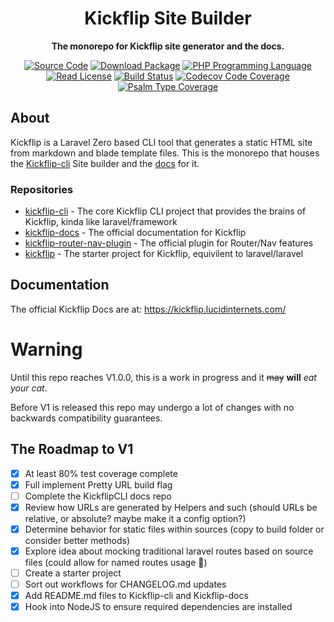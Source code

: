 <h1 align="center">Kickflip Site Builder</h1>
<p align="center">
    <strong>The monorepo for Kickflip site generator and the docs.</strong>
</p>

<p align="center">
    <a href="https://github.com/KickflipCli/kickflip-src"><img src="http://img.shields.io/badge/source-KickflipCli/kickflip--src-blue.svg?style=flat-square" alt="Source Code"></a>
    <a href="https://packagist.org/packages/KickflipCli/kickflip-cli"><img src="https://img.shields.io/packagist/v/Kickflip/kickflip-cli.svg?style=flat-square&label=release" alt="Download Package"></a>
    <a href="https://php.net"><img src="https://img.shields.io/packagist/php-v/Kickflip/kickflip-cli.svg?style=flat-square&colorB=%238892BF" alt="PHP Programming Language"></a>
    <a href="https://github.com/KickflipCli/kickflip-src/blob/main/LICENSE.md"><img src="https://img.shields.io/packagist/l/Kickflip/kickflip-cli.svg?style=flat-square&colorB=darkcyan" alt="Read License"></a>
    <a href="https://github.com/KickflipCli/kickflip-src/actions/workflows/continuous-integration.yml"><img src="https://img.shields.io/github/workflow/status/KickflipCli/kickflip-src/Run%20CI%20Tests/main?style=flat-square&logo=github" alt="Build Status"></a>
    <a href="https://codecov.io/gh/KickflipCli/kickflip-src"><img src="https://img.shields.io/codecov/c/gh/KickflipCli/kickflip-src?label=codecov&logo=codecov&style=flat-square" alt="Codecov Code Coverage"></a>
    <a href="https://shepherd.dev/github/KickflipCli/kickflip-src"><img src="https://img.shields.io/endpoint?style=flat-square&url=https%3A%2F%2Fshepherd.dev%2Fgithub%2FKickflipCli%2Fkickflip-src%2Fcoverage" alt="Psalm Type Coverage"></a>
</p>
<!-- BADGES_END -->

<!-- DESC_START -->
## About


Kickflip is a Laravel Zero based CLI tool that generates a static HTML site from markdown and blade template files.
This is the monorepo that houses the [Kickflip-cli](https://github.com/KickflipCli/kickflip-cli) Site builder and the [docs](https://github.com/KickflipCli/kickflip-docs) for it.

### Repositories
- [kickflip-cli](https://github.com/KickflipCli/kickflip-cli) - The core Kickflip CLI project that provides the brains of Kickflip, kinda like laravel/framework
- [kickflip-docs](https://github.com/KickflipCli/kickflip-docs) - The official documentation for Kickflip
- [kickflip-router-nav-plugin](https://github.com/KickflipCli/kickflip-router-nav-plugin) - The official plugin for Router/Nav features
- [kickflip](https://github.com/KickflipCli/kickflip) - The starter project for Kickflip, equivilent to laravel/laravel

## Documentation

The official Kickflip Docs are at: https://kickflip.lucidinternets.com/

# Warning

Until this repo reaches V1.0.0, this is a work in progress and it ~~may~~ **will** _eat your cat_.  

Before V1 is released this repo may undergo a lot of changes with no backwards compatibility guarantees.

## The Roadmap to V1
- [x] At least 80% test coverage complete
- [x] Full implement Pretty URL build flag
- [ ] Complete the KickflipCLI docs repo
- [x] Review how URLs are generated by Helpers and such (should URLs be relative, or absolute? maybe make it a config option?)
- [x] Determine behavior for static files within sources (copy to build folder or consider better methods)
- [x] Explore idea about mocking traditional laravel routes based on source files (could allow for named routes usage 🤔)
- [ ] Create a starter project
- [ ] Sort out workflows for CHANGELOG.md updates
- [x] Add README.md files to Kickflip-cli and Kickflip-docs
- [x] Hook into NodeJS to ensure required dependencies are installed
